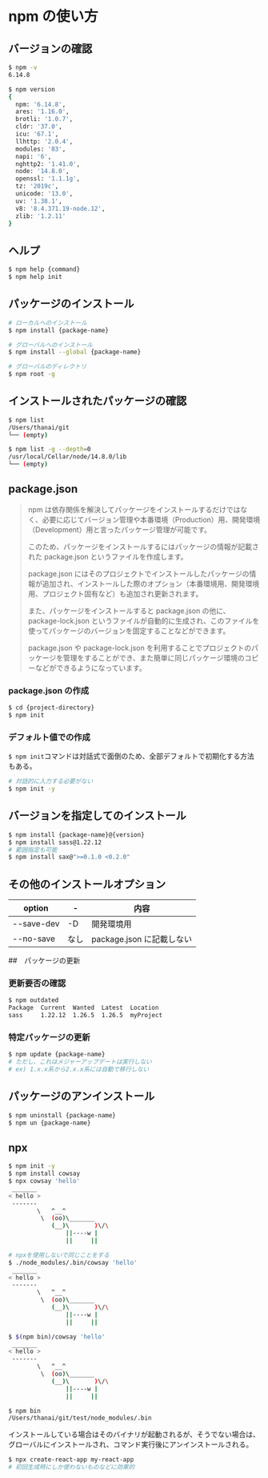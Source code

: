 # npm の使い方

## バージョンの確認

```bash
$ npm -v
6.14.8

$ npm version
{
  npm: '6.14.8',
  ares: '1.16.0',
  brotli: '1.0.7',
  cldr: '37.0',
  icu: '67.1',
  llhttp: '2.0.4',
  modules: '83',
  napi: '6',
  nghttp2: '1.41.0',
  node: '14.8.0',
  openssl: '1.1.1g',
  tz: '2019c',
  unicode: '13.0',
  uv: '1.38.1',
  v8: '8.4.371.19-node.12',
  zlib: '1.2.11'
}
```

## ヘルプ

```bash
$ npm help {command}
$ npm help init
```

## パッケージのインストール

```bash
# ローカルへのインストール
$ npm install {package-name}

# グローバルへのインストール
$ npm install --global {package-name}

# グローバルのディレクトリ
$ npm root -g
```

## インストールされたパッケージの確認

```bash
$ npm list
/Users/thanai/git
└── (empty)

$ npm list -g --depth=0
/usr/local/Cellar/node/14.8.0/lib
└── (empty)
```

## package.json

> npm は依存関係を解決してパッケージをインストールするだけではなく、必要に応じてバージョン管理や本番環境（Production）用、開発環境（Development）用と言ったパッケージ管理が可能です。
>
> このため、パッケージをインストールするにはパッケージの情報が記載された package.json というファイルを作成します。
>
> package.json にはそのプロジェクトでインストールしたパッケージの情報が追加され、インストールした際のオプション（本番環境用、開発環境用、プロジェクト固有など）も追加され更新されます。
>
> また、パッケージをインストールすると package.json の他に、package-lock.json というファイルが自動的に生成され、このファイルを使ってパッケージのバージョンを固定することなどができます。
>
> package.json や package-lock.json を利用することでプロジェクトのパッケージを管理をすることができ、また簡単に同じパッケージ環境のコピーなどができるようになっています。

### package.json の作成

```bash
$ cd {project-directory}
$ npm init
```

### デフォルト値での作成

`$ npm init`コマンドは対話式で面倒のため、全部デフォルトで初期化する方法もある。

```bash
# 対話的に入力する必要がない
$ npm init -y
```

## バージョンを指定してのインストール

```bash
$ npm install {package-name}@{version}
$ npm install sass@1.22.12
# 範囲指定も可能
$ npm install sax@">=0.1.0 <0.2.0"
```

## その他のインストールオプション

| option     | -    | 内容                      |
| ---------- | ---- | ------------------------- |
| --save-dev | -D   | 開発環境用                |
| --no-save  | なし | package.json に記載しない |

##　パッケージの更新

### 更新要否の確認

```bash
$ npm outdated
Package  Current  Wanted  Latest  Location
sass     1.22.12  1.26.5  1.26.5  myProject
```

### 特定パッケージの更新

```bash
$ npm update {package-name}
# ただし、これはメジャーアップデートは実行しない
# ex) 1.x.x系から2.x.x系には自動で移行しない
```

## パッケージのアンインストール

```bash
$ npm uninstall {package-name}
$ npm un {package-name}
```

## npx

```bash
$ npm init -y
$ npm install cowsay
$ npx cowsay 'hello'
 _______
< hello >
 -------
        \   ^__^
         \  (oo)\_______
            (__)\       )\/\
                ||----w |
                ||     ||

# npxを使用しないで同じことをする
$ ./node_modules/.bin/cowsay 'hello'
 _______
< hello >
 -------
        \   ^__^
         \  (oo)\_______
            (__)\       )\/\
                ||----w |
                ||     ||

$ $(npm bin)/cowsay 'hello'
 _______
< hello >
 -------
        \   ^__^
         \  (oo)\_______
            (__)\       )\/\
                ||----w |
                ||     ||

$ npm bin
/Users/thanai/git/test/node_modules/.bin
```

インストールしている場合はそのバイナリが起動されるが、そうでない場合は、グローバルにインストールされ、コマンド実行後にアンインストールされる。

```bash
$ npx create-react-app my-react-app
# 初回生成時にしか使わないものなどに効果的
```
